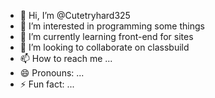 - 👋 Hi, I’m @Cutetryhard325
- 👀 I’m interested in programming some things
- 🌱 I’m currently learning front-end for sites
- 💞️ I’m looking to collaborate on classbuild
- 📫 How to reach me ...
- 😄 Pronouns: ...
- ⚡ Fun fact: ...

<!---
Cutetryhard325/Cutetryhard325 is a ✨ special ✨ repository because its `README.md` (this file) appears on your GitHub profile.
You can click the Preview link to take a look at your changes.
--->
